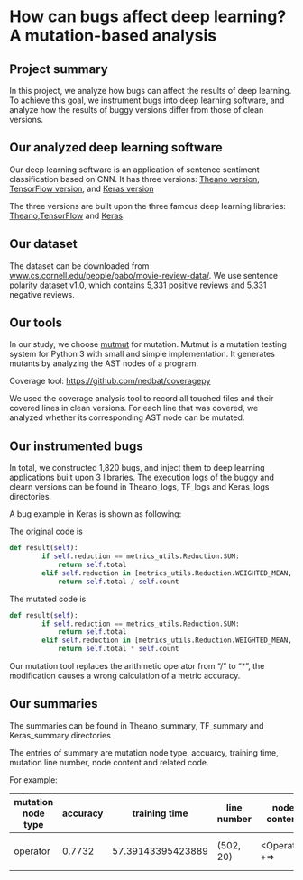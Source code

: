 # How can bugs affect deep learning? A mutation-based analysis

## Project summary

In this project, we analyze how bugs can affect the results of deep learning. To achieve this goal, we instrument bugs into deep learning software, and analyze how the results of buggy versions differ from those of clean versions. 


## Our analyzed deep learning software

Our deep learning software is an application of sentence sentiment classification based on CNN. It has three versions: [Theano version](https://github.com/yoonkim/CNN_sentence), [TensorFlow version](https://github.com/dennybritz/cnn-text-classification-tf), and [Keras version](https://github.com/alexander-rakhlin/CNN-for-Sentence-Classification-in-Keras)

The three versions are built upon the three famous deep learning libraries: [Theano](https://github.com/Theano/Theano),[TensorFlow](https://github.com/tensorflow/tensorflow) and [Keras](https://github.com/keras-team/keras).

## Our dataset

The dataset can be downloaded from www.cs.cornell.edu/people/pabo/movie-review-data/. We use sentence polarity dataset v1.0, which contains 5,331 positive reviews and 5,331 negative reviews. 

## Our tools

In our study, we choose [mutmut](https://github.com/boxed/mutmut) for mutation. Mutmut is a mutation testing system for Python 3 with small and simple implementation. It generates mutants by analyzing the AST nodes of a program.

Coverage tool: https://github.com/nedbat/coveragepy

We used the coverage analysis tool to record all touched files and their covered lines in clean versions. For each line that was covered, we analyzed whether its corresponding AST node can be mutated.

## Our instrumented bugs

In total, we constructed 1,820 bugs, and inject them to deep learning applications built upon 3 libraries. The execution logs of the buggy and clearn versions can be found in Theano_logs, TF_logs and Keras_logs directories.


A bug example in Keras is shown as following:

The original code is

```Python
def result(self):
        if self.reduction == metrics_utils.Reduction.SUM:
            return self.total
        elif self.reduction in [metrics_utils.Reduction.WEIGHTED_MEAN, metrics_utils.Reduction.SUM_OVER_BATCH_SIZE]:
            return self.total / self.count
```
The mutated code is

```Python
def result(self):
        if self.reduction == metrics_utils.Reduction.SUM:
            return self.total
        elif self.reduction in [metrics_utils.Reduction.WEIGHTED_MEAN, metrics_utils.Reduction.SUM_OVER_BATCH_SIZE]:
            return self.total * self.count
```
Our mutation tool replaces the arithmetic operator from “/” to “*”, the modification causes a wrong calculation of a metric accuracy.

## Our summaries

The summaries can be found in Theano_summary, TF_summary and Keras_summary directories

The entries of summary are mutation node type, accuarcy, training time, mutation line number, node content and related code.

For example:


mutation node type  | accuracy | training time | line number | node content|related code
  ------------- | ------------- | ------------- | ------------- | ------------- | ------------- 
 operator|0.7732|57.39143395423889|(502, 20)|<Operator: +=>|self.seen += batch_size
